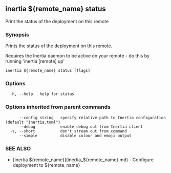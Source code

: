 ## inertia ${remote_name} status

Print the status of the deployment on this remote

### Synopsis

Prints the status of the deployment on this remote.

Requires the Inertia daemon to be active on your remote - do this by running 'inertia [remote] up'

```
inertia ${remote_name} status [flags]
```

### Options

```
  -h, --help   help for status
```

### Options inherited from parent commands

```
      --config string   specify relative path to Inertia configuration (default "inertia.toml")
      --debug           enable debug out from Inertia client
  -s, --short           don't stream out from command
      --simple          disable colour and emoji output
```

### SEE ALSO

* [inertia ${remote_name}](inertia_${remote_name}.md)	 - Configure deployment to ${remote_name}

